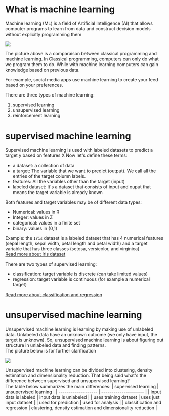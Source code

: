 # What is machine learning
Machine learning (ML) is a field of Artificial Intelligence (AI) that allows computer programs to learn from data and construct decision models without explicitly programming them

![](https://www.oreilly.com/api/v2/epubs/9781788624336/files/assets/27c1671a-61d3-46e1-ac66-e3dbd5683ab2.png)

The picture above is a comparaison between classical programming and machine learning. In Classical programming, computers can only do what we program them to do. While with machine learning computers can gain knowledge based on previous data.

For example, social media apps use machine learning to create your feed based on your preferences.

There are three types of machine learning:
1. supervised learning
2. unsupervised learning 
3. reinforcement learning

# supervised machine learning
Supervised machine learning is used with labeled datasets to predict a target y based on features X
Now let's define these terms:
* a dataset: a collection of data 
* a target: The variable that we want to predict (output). We call all the entries of the target column labels. 
* features: All the variables other than the target (input) 
* labeled dataset: It's a dataset that consists of input and ouput that means the target variable is already known

Both features and target variables may be of different data types: 
* Numerical: values in R 
* Integer: values in Z
* categorical: values in a finite set
* binary: values in {0,1} 

Example: the `Iris` dataset is a labeled dataset that has 4 numerical features (sepal length, sepal width, petal length and petal width) and a target variable that has three classes (setosa, versicolor, and virginica)<br>
[Read more about Iris dataset](https://en.wikipedia.org/wiki/Iris_flower_data_set)

There are two types of supervised learning:
* classification: target variable is discrete (can take limited values) 
* regression: target variable is continuous (for example a numerical target)

[Read more about classification and regression](https://www.datacamp.com/blog/classification-machine-learning)


# unsupervised machine learning
Unsupervised machine learning is learning by making use of unlabeled data. Unlabeled data have an unknown outcome (we only have input, the target is unknown). So, unsupervised machine learning is about figuring out structure in unlabeled data and finding patterns.
<br>The picture below is for further clarification 

![](https://blog.vinbigdata.org/wp-content/uploads/2021/03/unsupervised-learning.png)

Unsupervised machine learning can be divided into clustering, density estimation and dimensionality reduction.
That being said what's the difference between supervised and unsupervised learning?
<br>The table below summarizes the main differences: 
| supervised learning | unsupervised learning |
| ------------------- | --------------------- |
| input data is labeled | input data is unlabeled |
| uses training dataset | uses just input dataset |
| used for prediction | used for analysis |
| classification and regression | clustering, density estimation and dimensionality reduction |
















